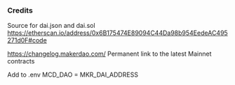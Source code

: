 ### Credits

Source for dai.json and dai.sol
https://etherscan.io/address/0x6B175474E89094C44Da98b954EedeAC495271d0F#code


https://changelog.makerdao.com/
Permanent link to the latest Mainnet contracts

Add to .env
MCD_DAO = MKR_DAI_ADDRESS
